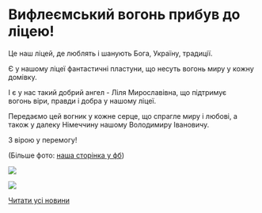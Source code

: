 # Вифлеємський вогонь прибув до ліцею!

Це наш ліцей, де люблять і шанують Бога, Україну, традиції.

Є у нашому ліцеї фантастичні пластуни, що несуть вогонь миру у кожну домівку.

І є у нас такий добрий ангел - Ліля Мирославівна, що підтримує вогонь віри, правди і добра у нашому ліцеї.

Передаємо цей вогник у кожне серце, що спрагле миру і любові, а також у далеку Німеччину нашому Володимиру Івановичу.

З вірою у перемогу!

(Більше фото: [наша сторінка у фб](https://www.facebook.com/groups/33427370676/permalink/10156856000065677/))

![](/images/blog/вифлеємський-вогонь-прибув-до-ліцею/vw1.jpg)

![](/images/blog/вифлеємський-вогонь-прибув-до-ліцею/vw2.jpg)

[Читати усі новини](/news)
